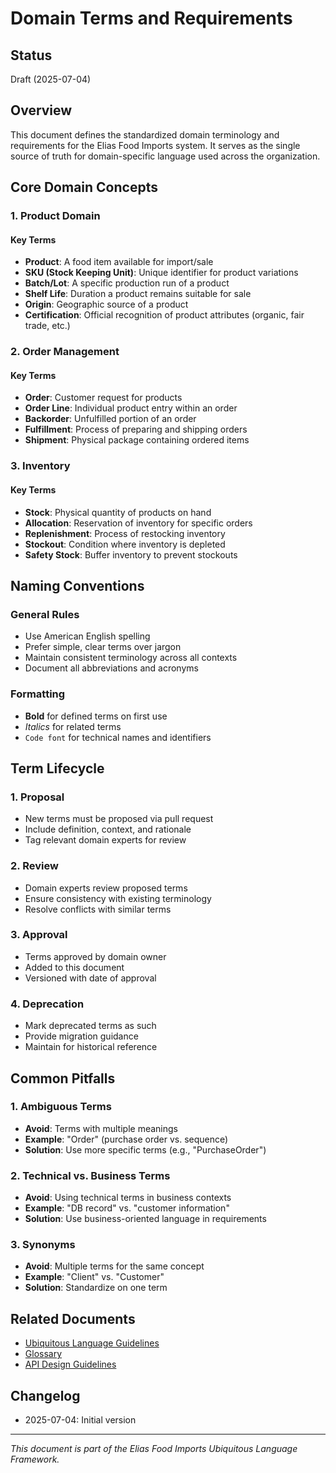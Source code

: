 # Domain Terms and Requirements

## Status
Draft (2025-07-04)

## Overview
This document defines the standardized domain terminology and requirements for the Elias Food Imports system. It serves as the single source of truth for domain-specific language used across the organization.

## Core Domain Concepts

### 1. Product Domain

#### Key Terms
- **Product**: A food item available for import/sale
- **SKU (Stock Keeping Unit)**: Unique identifier for product variations
- **Batch/Lot**: A specific production run of a product
- **Shelf Life**: Duration a product remains suitable for sale
- **Origin**: Geographic source of a product
- **Certification**: Official recognition of product attributes (organic, fair trade, etc.)

### 2. Order Management

#### Key Terms
- **Order**: Customer request for products
- **Order Line**: Individual product entry within an order
- **Backorder**: Unfulfilled portion of an order
- **Fulfillment**: Process of preparing and shipping orders
- **Shipment**: Physical package containing ordered items

### 3. Inventory

#### Key Terms
- **Stock**: Physical quantity of products on hand
- **Allocation**: Reservation of inventory for specific orders
- **Replenishment**: Process of restocking inventory
- **Stockout**: Condition where inventory is depleted
- **Safety Stock**: Buffer inventory to prevent stockouts

## Naming Conventions

### General Rules
- Use American English spelling
- Prefer simple, clear terms over jargon
- Maintain consistent terminology across all contexts
- Document all abbreviations and acronyms

### Formatting
- **Bold** for defined terms on first use
- *Italics* for related terms
- `Code font` for technical names and identifiers

## Term Lifecycle

### 1. Proposal
- New terms must be proposed via pull request
- Include definition, context, and rationale
- Tag relevant domain experts for review

### 2. Review
- Domain experts review proposed terms
- Ensure consistency with existing terminology
- Resolve conflicts with similar terms

### 3. Approval
- Terms approved by domain owner
- Added to this document
- Versioned with date of approval

### 4. Deprecation
- Mark deprecated terms as such
- Provide migration guidance
- Maintain for historical reference

## Common Pitfalls

### 1. Ambiguous Terms
- **Avoid**: Terms with multiple meanings
- **Example**: "Order" (purchase order vs. sequence)
- **Solution**: Use more specific terms (e.g., "PurchaseOrder")

### 2. Technical vs. Business Terms
- **Avoid**: Using technical terms in business contexts
- **Example**: "DB record" vs. "customer information"
- **Solution**: Use business-oriented language in requirements

### 3. Synonyms
- **Avoid**: Multiple terms for the same concept
- **Example**: "Client" vs. "Customer"
- **Solution**: Standardize on one term

## Related Documents
- [Ubiquitous Language Guidelines](./ubiquitous_language_guidelines.md)
- [Glossary](../glossary.md)
- [API Design Guidelines](../../guidelines/api-design-guidelines.md)

## Changelog
- 2025-07-04: Initial version

---

*This document is part of the Elias Food Imports Ubiquitous Language Framework.*
